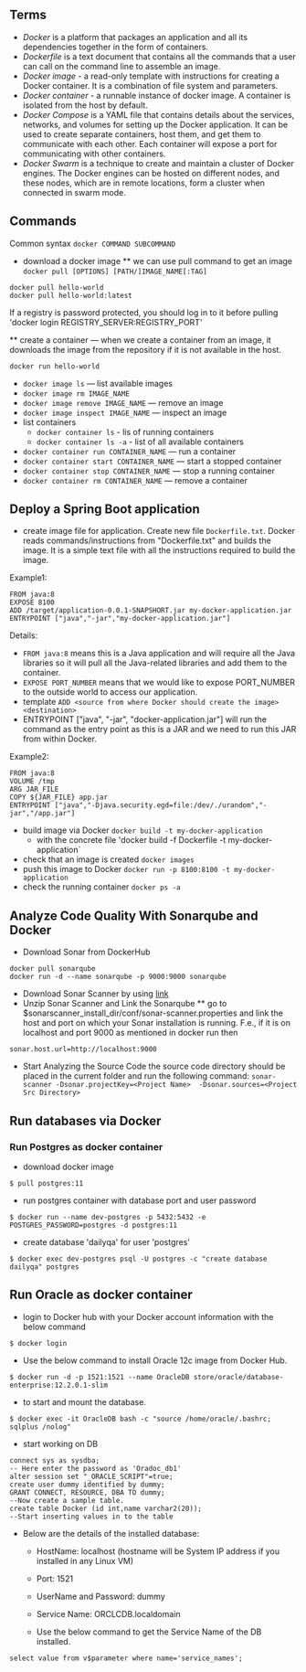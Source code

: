 ## Terms
* *Docker* is a platform that packages an application and all its dependencies together in the form of containers.
* *Dockerfile* is a text document that contains all the commands that a user can call on the command line to assemble an image.
* *Docker image* - a read-only template with instructions for creating a Docker container. It is a combination of file system and parameters.
* *Docker container* - a runnable instance of docker image. A container is isolated from the host by default. 
* *Docker Compose* is a YAML file that contains details about the services, networks, and volumes for setting up the Docker application. It can be used to create separate containers, host them, and get them to communicate with each other. Each container will expose a port for communicating with other containers.
* *Docker Swarm* is a technique to create and maintain a cluster of Docker engines. The Docker engines can be hosted on different nodes, and these nodes, which are in remote locations, form a cluster when connected in swarm mode.
 
## Commands
Common syntax `docker COMMAND SUBCOMMAND`

* download a docker image
** we can use pull command to get an image `docker pull [OPTIONS] [PATH/]IMAGE_NAME[:TAG]`
``` 
docker pull hello-world
docker pull hello-world:latest
```
If a registry is password protected, you should log in to it before pulling 'docker login REGISTRY_SERVER:REGISTRY_PORT'

** create a container — when we create a container from an image, it downloads the image from the repository if it is not available in the host.
``` 
docker run hello-world
```

* `docker image ls` — list available images
* `docker image rm IMAGE_NAME` 
* `docker image remove IMAGE_NAME` — remove an image
* `docker image inspect IMAGE_NAME` — inspect an image
* list containers
  * `docker container ls` - lis of running containers
  * `docker container ls -a` - list of all available  containers
* `docker container run CONTAINER_NAME` — run a container
* `docker container start CONTAINER_NAME` — start a stopped container
* `docker container stop CONTAINER_NAME` — stop a running container
* `docker container rm CONTAINER_NAME` — remove a container

## Deploy a Spring Boot application
* create image file for application. Create new file `Dockerfile.txt`. Docker reads commands/instructions from "Dockerfile.txt" and builds the image. It is a simple text file with all the instructions required to build the image.

Example1:
```
FROM java:8
EXPOSE 8100
ADD /target/application-0.0.1-SNAPSHORT.jar my-docker-application.jar
ENTRYPOINT ["java","-jar","my-docker-application.jar"]
```
Details:
* `FROM java:8` means this is a Java application and will require all the Java libraries so it will pull all the Java-related libraries and add them to the container.
* `EXPOSE PORT_NUMBER` means that we would like to expose PORT_NUMBER to the outside world to access our application.
* template `ADD <source from where Docker should create the image> <destination>`
* ENTRYPOINT ["java", "-jar", "docker-application.jar"] will run the command as the entry point as this is a JAR and we need to run this JAR from within Docker.

Example2:
```
FROM java:8
VOLUME /tmp
ARG JAR_FILE
COPY ${JAR_FILE} app.jar
ENTRYPOINT ["java","-Djava.security.egd=file:/dev/./urandom","-jar","/app.jar"]
```

* build image via Docker `docker build -t my-docker-application`
  * with the concrete file 'docker build -f Dockerfile -t my-docker-application`
* check that an image is created `docker images` 
* push this image to Docker `docker run -p 8100:8100 -t my-docker-application`
* check the running container `docker ps -a`



## Analyze Code Quality With Sonarqube and Docker
* Download Sonar from DockerHub 
```
docker pull sonarqube   
docker run -d --name sonarqube -p 9000:9000 sonarqube
```

* Download Sonar Scanner by using [link](https://docs.sonarqube.org/latest/analysis/scan/sonarscanner/)
* Unzip Sonar Scanner and Link the Sonarqube 
** go to $sonarscanner_install_dir/conf/sonar-scanner.properties  and link the host and port on which your Sonar installation is running. 
F.e., if it is on localhost and port 9000 as mentioned in  docker run  then 
```
sonar.host.url=http://localhost:9000
```

* Start Analyzing the Source Code
the source code directory should be placed in the current folder and run the following command:
`sonar-scanner -Dsonar.projectKey=<Project Name>  -Dsonar.sources=<Project Src Directory>`


## Run databases via Docker

### Run Postgres as docker container
* download docker image
```
$ pull postgres:11
```

* run postgres container with database port and user password
```
$ docker run --name dev-postgres -p 5432:5432 -e POSTGRES_PASSWORD=postgres -d postgres:11
```

* create database 'dailyqa' for user 'postgres'
```
$ docker exec dev-postgres psql -U postgres -c "create database dailyqa" postgres
```

## Run Oracle as docker container
* login to Docker hub with your Docker account information with the below command
```
$ docker login
```

* Use the below command to install Oracle 12c image from Docker Hub.
```
$ docker run -d -p 1521:1521 --name OracleDB store/oracle/database-enterprise:12.2.0.1-slim
```

* to start and mount the database.
```
$ docker exec -it OracleDB bash -c "source /home/oracle/.bashrc; sqlplus /nolog"
``` 

* start working on DB
```
connect sys as sysdba;
-- Here enter the password as 'Oradoc_db1'
alter session set "_ORACLE_SCRIPT"=true;
create user dummy identified by dummy;
GRANT CONNECT, RESOURCE, DBA TO dummy;
--Now create a sample table.
create table Docker (id int,name varchar2(20));
--Start inserting values in to the table
```

* Below are the details of the installed database:

  * HostName: localhost (hostname will be System IP address if you installed in any Linux VM)

  * Port: 1521

  * UserName and Password: dummy

  * Service Name: ORCLCDB.localdomain 

  * Use the below command to get the Service Name of the DB installed.
```
select value from v$parameter where name='service_names';
```
